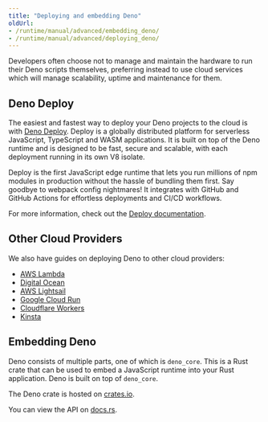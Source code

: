 ```yaml
---
title: "Deploying and embedding Deno"
oldUrl:
- /runtime/manual/advanced/embedding_deno/
- /runtime/manual/advanced/deploying_deno/
---
```


Developers often choose not to manage and maintain the hardware to run their
Deno scripts themselves, preferring instead to use cloud services which will
manage scalability, uptime and maintenance for them.

## Deno Deploy

The easiest and fastest way to deploy your Deno projects to the cloud is with
[Deno Deploy](https://deno.com/deploy). Deploy is a globally distributed
platform for serverless JavaScript, TypeScript and WASM applications. It is
built on top of the Deno runtime and is designed to be fast, secure and
scalable, with each deployment running in its own V8 isolate.

Deploy is the first JavaScript edge runtime that lets you run millions of npm
modules in production without the hassle of bundling them first. Say goodbye to
webpack config nightmares! It integrates with GitHub and GitHub Actions for
effortless deployments and CI/CD workflows.

For more information, check out the [Deploy documentation](/deploy/manual).

## Other Cloud Providers

We also have guides on deploying Deno to other cloud providers:

- [AWS Lambda](/runtime/tutorials/aws_lambda/)
- [Digital Ocean](/runtime/tutorials/digital_ocean/)
- [AWS Lightsail](/runtime/tutorials/aws_lightsail/)
- [Google Cloud Run](/runtime/tutorials/google_cloud_run/)
- [Cloudflare Workers](/runtime/tutorials/cloudflare_workers/)
- [Kinsta](/runtime/tutorials/kinsta/)

## Embedding Deno

Deno consists of multiple parts, one of which is `deno_core`. This is a Rust
crate that can be used to embed a JavaScript runtime into your Rust application.
Deno is built on top of `deno_core`.

The Deno crate is hosted on [crates.io](https://crates.io/crates/deno_core).

You can view the API on [docs.rs](https://docs.rs/deno_core).
